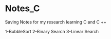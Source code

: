# Notes_C
Saving Notes for my research learning C and C ++


1-BubbleSort
2-Binary Search
3-Linear Search
